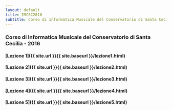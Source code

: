 ```yaml
---
layout: default
title: IMCSC2016
subtitle: Corso di Informatica Musicale del Conservatorio di Santa Cecilia 2016
---
```


### Corso di Informatica Musicale del Conservatorio di Santa Cecilia - 2016


#### [Lezione 1]({{ site.url }}{{ site.baseurl }}/lezione1.html)

#### [Lezione 2]({{ site.url }}{{ site.baseurl }}/lezione2.html)

#### [Lezione 3]({{ site.url }}{{ site.baseurl }}/lezione3.html)

#### [Lezione 4]({{ site.url }}{{ site.baseurl }}/lezione4.html)

#### [Lezione 5]({{ site.url }}{{ site.baseurl }}/lezione5.html)

